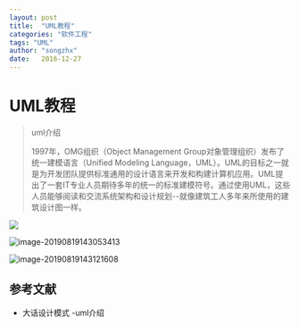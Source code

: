 ```yaml
---
layout: post
title:  "UML教程"
categories: "软件工程"
tags: "UML"
author: "songzhx"
date:   2016-12-27
---
```


# UML教程

> uml介绍
>
> 1997年，OMG组织（Object Management Group对象管理组织）发布了统一建模语言（Unified Modeling Language，UML）。UML的目标之一就是为开发团队提供标准通用的设计语言来开发和构建计算机应用。UML提出了一套IT专业人员期待多年的统一的标准建模符号。通过使用UML，这些人员能够阅读和交流系统架构和设计规划--就像建筑工人多年来所使用的建筑设计图一样。

![](https://tva1.sinaimg.cn/large/006y8mN6gy1g6fcqj3ogbg308605ta9x.gif)



![image-20190819143053413](https://tva1.sinaimg.cn/large/006y8mN6gy1g6fcqjkznij31fg0po0wv.jpg)

![image-20190819143121608](https://tva1.sinaimg.cn/large/006y8mN6gy1g6fcqk45txj31fi0re79v.jpg)

## 参考文献

- 大话设计模式  -uml介绍

